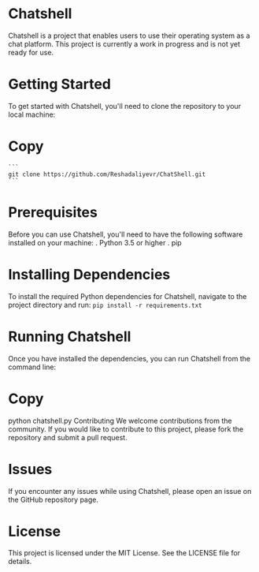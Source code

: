 # Chatshell
Chatshell is a project that enables users to use their operating system as a chat platform. This project is currently a work in progress and is not yet ready for use.

# Getting Started
To get started with Chatshell, you'll need to clone the repository to your local machine:

# Copy
    ```
    git clone https://github.com/Reshadaliyevr/ChatShell.git
    ```

# Prerequisites
Before you can use Chatshell, you'll need to have the following software installed on your machine:
. Python 3.5 or higher
. pip
# Installing Dependencies
To install the required Python dependencies for Chatshell, navigate to the project directory and run:
```pip install -r requirements.txt```
# Running Chatshell
Once you have installed the dependencies, you can run Chatshell from the command line:

# Copy
python chatshell.py
Contributing
We welcome contributions from the community. If you would like to contribute to this project, please fork the repository and submit a pull request.

# Issues
If you encounter any issues while using Chatshell, please open an issue on the GitHub repository page.

# License
This project is licensed under the MIT License. See the LICENSE file for details.
